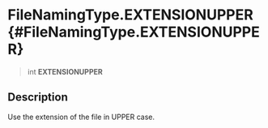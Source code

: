FileNamingType.EXTENSIONUPPER {#FileNamingType.EXTENSIONUPPER}
=============================

> int **EXTENSIONUPPER**

Description
-----------

Use the extension of the file in UPPER case.
